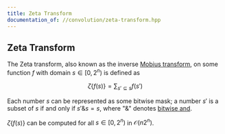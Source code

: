 ```yaml
---
title: Zeta Transform
documentation_of: //convolution/zeta-transform.hpp
---
```


## Zeta Transform

The Zeta transform, also known as the inverse [Mobius transform](https://dutinmeow.github.io/library/convolution/mobius-transform.hpp), on some function $f$ with domain $s \in [0, 2^n)$ is defined as 

$$
\zeta \{f(s)\} = \sum_{s' \subseteq s} f(s')
$$

Each number $s$ can be represented as some bitwise mask; a number $s'$ is a subset of $s$ if and only if $s' \& s = s$, where "$\&$" denotes [bitwise and](https://en.wikipedia.org/wiki/Bitwise_operation#AND). 

$\zeta \left\{ f(s) \right\}$ can be computed for all $s \in [0, 2^n)$ in $\mathcal{O}(n2^n)$. 